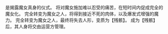 是揭露魔女真身的仪式。
将对魔女施加难以忍受的痛苦，在短时间内促成完全的魔女化。
完全转变为魔女之人，将得到接近不死的肉体，以及爆发式增强的魔力。
完全转变为魔女之人，最终将失去人形，变质为【残骸】。
成为【残骸】后，其人身将交由运营方管理。